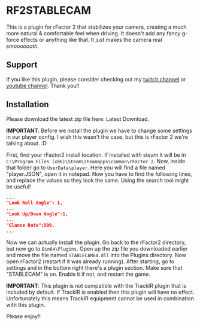 
# RF2STABLECAM

This is a plugin for rFactor 2 that stabilizes your camera, creating a much more natural & comfortable feel when driving. It doesn't add any fancy g-force effects or anything like that. It just makes the camera real *smooooooth*.

## Support

If you like this plugin, please consider checking out my [twitch channel](https://www.twitch.tv/helloimhana) or [youtube channel](https://www.youtube.com/channel/UCm-EKs1L3ujEjdz3OpqvS-A). Thank you!!

## Installation

Please download the latest zip file here: Latest Download.

**IMPORTANT**: Before we install the plugin we have to change some settings in our player config. I wish this wasn't the case, but this is rFactor 2 we're talking about. :D

First, find your rFactor2 install location. If installed with steam it will be in `C:\Program Files (x86)\Steam\steamapps\common\rFactor 2`. Now, inside that folder go to `UserData\player`. Here you will find a file named "player.JSON", open it in notepad. Now you have to find the following lines, and replace the values so they look the same. Using the search tool might be useful!

```json
...
"Look Roll Angle": 1,
...
"Look Up/Down Angle":1,
...
"Glance Rate":500,
...
```

Now we can actually install the plugin. Go back to the rFactor2 directory, but now go to `Bin64\Plugins`. Open up the zip file you downloaded earlier and move the file named `STABLECAM64.dll` into the Plugins directory. Now open rFactor2 (restart if it was already running). After starting, go to settings and in the bottom right there's a plugin section. Make sure that "STABLECAM" is on. Enable it if not, and restart the game.

**IMPORTANT**: This plugin is not compatible with the TrackIR plugin that is included by default. If TrackIR is enabled then this plugin will have no effect. Unfortunately this means TrackIR equipment cannot be used in combination with this plugin.

Please enjoy!!
